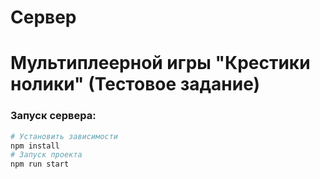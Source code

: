 # Сервер

# Мультиплеерной игры "Крестики нолики" (Тестовое задание)

### Запуск сервера:

```bash
# Установить зависимости
npm install
# Запуск проекта
npm run start
```
